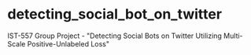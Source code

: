 # detecting_social_bot_on_twitter
IST-557 Group Project - "Detecting Social Bots on Twitter Utilizing Multi-Scale Positive-Unlabeled Loss"
